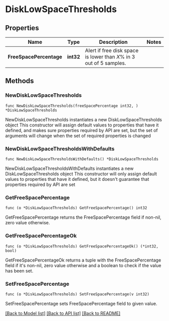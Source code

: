 # DiskLowSpaceThresholds

## Properties

Name | Type | Description | Notes
------------ | ------------- | ------------- | -------------
**FreeSpacePercentage** | **int32** | Alert if free disk space is lower than *X*% in 3 out of 5 samples. | 

## Methods

### NewDiskLowSpaceThresholds

`func NewDiskLowSpaceThresholds(freeSpacePercentage int32, ) *DiskLowSpaceThresholds`

NewDiskLowSpaceThresholds instantiates a new DiskLowSpaceThresholds object
This constructor will assign default values to properties that have it defined,
and makes sure properties required by API are set, but the set of arguments
will change when the set of required properties is changed

### NewDiskLowSpaceThresholdsWithDefaults

`func NewDiskLowSpaceThresholdsWithDefaults() *DiskLowSpaceThresholds`

NewDiskLowSpaceThresholdsWithDefaults instantiates a new DiskLowSpaceThresholds object
This constructor will only assign default values to properties that have it defined,
but it doesn't guarantee that properties required by API are set

### GetFreeSpacePercentage

`func (o *DiskLowSpaceThresholds) GetFreeSpacePercentage() int32`

GetFreeSpacePercentage returns the FreeSpacePercentage field if non-nil, zero value otherwise.

### GetFreeSpacePercentageOk

`func (o *DiskLowSpaceThresholds) GetFreeSpacePercentageOk() (*int32, bool)`

GetFreeSpacePercentageOk returns a tuple with the FreeSpacePercentage field if it's non-nil, zero value otherwise
and a boolean to check if the value has been set.

### SetFreeSpacePercentage

`func (o *DiskLowSpaceThresholds) SetFreeSpacePercentage(v int32)`

SetFreeSpacePercentage sets FreeSpacePercentage field to given value.



[[Back to Model list]](../README.md#documentation-for-models) [[Back to API list]](../README.md#documentation-for-api-endpoints) [[Back to README]](../README.md)


